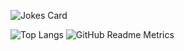 ![Jokes Card](https://readme-jokes.vercel.app/api)

![Top Langs](https://github-readme-stats.vercel.app/api/top-langs/?username=MihailTs&layout=compact)
![GitHub Readme Metrics](https://metrics.lecoq.io/MihailTs?template=pie-chart&languages=true)

